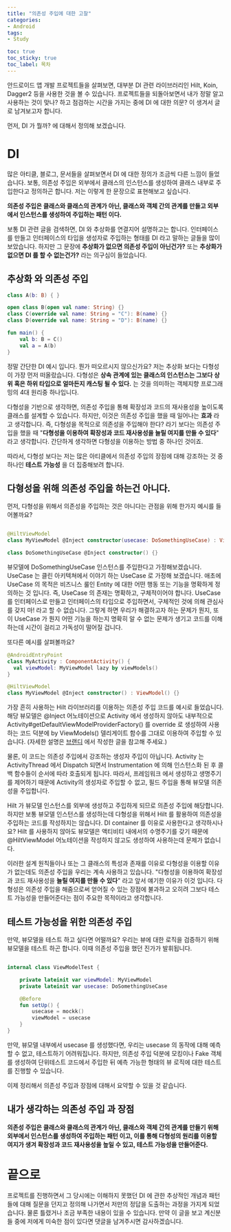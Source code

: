 ```yaml
---
title: "의존성 주입에 대한 고찰"
categories:
- Android
tags:
- Study

toc: true
toc_sticky: true
toc_label: 목차
---
```


안드로이드 앱 개발 프로젝트들을 살펴보면, 대부분 DI 관련 라이브러리인 Hilt, Koin, Dagger2 등을 사용한 것을 볼 수 있습니다. 프로젝트들을 되돌아보면서 내가 정말 알고 사용하는 것이 맞나? 하고 점검하는 시간을 가지는 중에 DI 에 대한 의문? 이 생겨서 글로 남겨보고자 합니다.

먼저, DI 가 뭘까? 에 대해서 정의해 보겠습니다.

# DI

많은 아티클, 블로그, 문서들을 살펴보면서 DI 에 대한 정의가 조금씩 다른 느낌이 들었습니다. 보통, 의존성 주입은 외부에서 클래스의 인스턴스를 생성하여 클래스 내부로 주입한다고 정의하곤 합니다. 저는 이렇게 한 문장으로 표현해보고 싶습니다.

__의존성 주입은 클래스와 클래스의 관계가 아닌, 클래스와 객체 간의 관계를 만들고 외부에서 인스턴스를 생성하여 주입하는 패턴 이다.__

보통 DI 관련 글을 검색하면, DI 와 추상화를 연결지어 설명하고는 합니다. 인터페이스를 만들고 인터페이스의 타입을 생성자로 주입하는 형태를 DI 라고 말하는 글들을 많이 보았습니다. 하지만 그 문장에 __추상화가 없으면 의존성 주입이 아닌건가?__ 또는 __추상화가 없으면 DI 를 할 수 없는건가?__ 라는 의구심이 들었습니다.

## 추상화 와 의존성 주입

```kotlin
class A(b: B) { }

open class B(open val name: String) {}
class C(override val name: String = "C"): B(name) {}
class D(override val name: String = "D"): B(name) {}

fun main() {
    val b: B = C()
    val a = A(b)
}
```

정말 간단한 DI 예시 입니다. 뭔가 떠오르시지 않으신가요? 저는 추상화 보다는 다형성이 가장 먼저 떠올랐습니다. 다형성은 __상속 관계에 있는 클래스의 인스턴스는 그보다 상위 혹은 하위 타입으로 얼마든지 캐스팅 될 수 있다.__ 는 것을 의미하는 객체지향 프로그래밍의 4대 원리중 하나입니다.

다형성을 기반으로 생각하면, 의존성 주입을 통해 확장성과 코드의 재사용성을 높이도록 클래스를 설계할 수 있습니다. 하지만, 이것은 의존성 주입을 했을 때 일어나는 __효과__ 라고 생각합니다. 즉, 다형성을 목적으로 의존성을 주입해야 한다? 라기 보다는 의존성 주입을 했을 때 "__다형성을 이용하여 확장성과 코드 재사용성을 늘릴 여지를 만들 수 있다__" 라고 생각합니다. 간단하게 생각하면 다형성을 이용하는 방법 중 하나인 것이죠.

따라서, 다형성 보다는 저는 많은 아티클에서 의존성 주입의 장점에 대해 강조하는 것 중 하나인 __테스트 가능성__ 을 더 집중해보려 합니다.

## 다형성을 위해 의존성 주입을 하는건 아니다.

먼저, 다형성을 위해서 의존성을 주입하는 것은 아니다는 관점을 위해 한가지 예시를 들어볼까요?

```kotlin

@HiltViewModel
class MyViewModel @Inject constructor(usecase: DoSomethingUseCase) : ViewModel() {}

class DoSomethingUseCase @Inject constructor() {}
```

뷰모델에 DoSomethingUseCase 인스턴스를 주입한다고 가정해보겠습니다. UseCase 는 클린 아키텍쳐에서 이야기 하는 UseCase 로 가정해 보겠습니다. 애초에 UseCase 의 목적은 비즈니스 룰인 Entity 에 대한 어떤 행동 또는 기능을 명확하게 정의하는 것 입니다. 즉, UseCase 의 존재는 명확하고, 구체적이어야 합니다. UseCase 를 인터페이스로 만들고 인터페이스의 타입으로 주입하면서, 구체적인 것에 의해 관심사를 갖지 마! 라고 할 수 없습니다. 그렇게 하면 우리가 해결하고자 하는 문제가 뭔지, 또 이 UseCase 가 뭔지 어떤 기능을 하는지 명확히 알 수 없는 문제가 생기고 코드를 이해하는데 시간이 걸리고 가독성이 떨어질 겁니다.

또다른 예시를 살펴볼까요?

```kotlin
@AndroidEntryPoint
class MyActivity : ComponentActivity() {
  val viewModel: MyViewModel lazy by viewModels()
}

@HiltViewModel
class MyViewModel @Inject constructor() : ViewModel() {}
```

가장 흔히 사용하는 Hilt 라이브러리를 이용하는 의존성 주입 코드를 예시로 들었습니다. 해당 뷰모델은 @Inject 어노테이션으로 Activity 에서 생성하지 않아도 내부적으로 Activity#getDefaultViewModelProviderFactory() 를 override 로 생성하여 사용하는 코드 덕분에 by ViewModels() 델리게이트 함수를 그대로 이용하여 주입할 수 있습니다. (자세한 설명은 [브랜디](https://labs.brandi.co.kr//2021/04/27/kimdy3.html) 에서 작성한 글을 참고해 주세요.)

물론, 이 코드는 의존성 주입에서 강조하는 생성자 주입이 아닙니다. Activity 는 ActivityThread 에서 Dispatch 되면서 Instrumentation 에 의해 인스턴스화 된 후 콜백 함수들이 순서에 따라 호출되게 됩니다. 따라서, 프레임워크 에서 생성하고 생명주기를 제어하기 때문에 Activity의 생성자로 주입할 수 없고, 필드 주입을 통해 뷰모델 의존성을 주입합니다.

Hilt 가 뷰모델 인스턴스를 외부에 생성하고 주입하게 되므로 의존성 주입에 해당합니다. 하지만 보통 뷰모델 인스턴스를 생성하는데 다형성을 위해서 Hilt 를 활용하여 의존성을 주입하는 코드를 작성하지는 않습니다. DI container 를 이유로 사용한다고 생각하시나요? Hilt 를 사용하지 않아도 뷰모델은 액티비티 내에서의 수명주기를 갖기 때문에 @HiltViewModel 어노테이션을 작성하지 않고도 생성하여 사용하는데 문제가 없습니다.

이러한 설계 원칙들이나 또는 그 클래스의 특성과 존재를 이유로 다형성을 이용할 이유가 없는데도 의존성 주입을 우리는 계속 사용하고 있습니다. "다형성을 이용하여 확장성과 코드 재사용성을 __늘릴 여지를 만들 수 있다__" 라고 앞서 얘기한 이유가 이것 입니다. 다형성은 의존성 주입을 해줌으로써 얻어질 수 있는 장점에 불과하고 오히려 그보다 테스트 가능성을 만들어준다는 점이 주요한 목적이라고 생각합니다.

## 테스트 가능성을 위한 의존성 주입

만약, 뷰모델을 테스트 하고 싶다면 어떨까요? 우리는 뷰에 대한 로직을 검증하기 위해 뷰모델을 테스트 하곤 합니다. 이때 의존성 주입을 했던 진가가 발휘됩니다.

```kotlin

internal class ViewModelTest {

    private lateinit var viewModel: MyViewModel
    private lateinit var usecase: DoSomethingUseCase

    @Before
    fun setUp() {
        usecase = mockk()
        viewModel = usecase
    }
}
```

만약, 뷰모델 내부에서 usecase 를 생성했다면, 우리는 usecase 의 동작에 대해 예측할 수 없고, 테스트하기 어려워집니다. 하지만, 의존성 주입 덕분에 모킹이나 Fake 객체를 생성하여 단위테스트 코드에서 주입한 뒤 예측 가능한 형태의 뷰 로직에 대한 테스트를 진행할 수 있습니다.

이제 정리해서 의존성 주입과 장점에 대해서 요약할 수 있을 것 같습니다.

## 내가 생각하는 의존성 주입 과 장점

__의존성 주입은 클래스와 클래스의 관계가 아닌, 클래스와 객체 간의 관계를 만들기 위해 외부에서 인스턴스를 생성하여 주입하는 패턴 이고, 이를 통해 다형성의 원리를 이용할 여지가 생겨 확장성과 코드 재사용성을 높일 수 있고, 테스트 가능성을 만들어준다.__

# 끝으로

프로젝트를 진행하면서 그 당시에는 이해하지 못했던 DI 에 관한 추상적인 개념과 패턴들에 대해 질문을 던지고 정의해 나가면서 저만의 정답을 도출하는 과정을 가지게 되었습니다. 물론 틀렸거나 조금 부족한 내용이 있을 수 있습니다. 만약 이 글을 보고 계신분들 중에 저에게 미숙한 점이 있다면 댓글을 남겨주시면 감사하겠습니다.